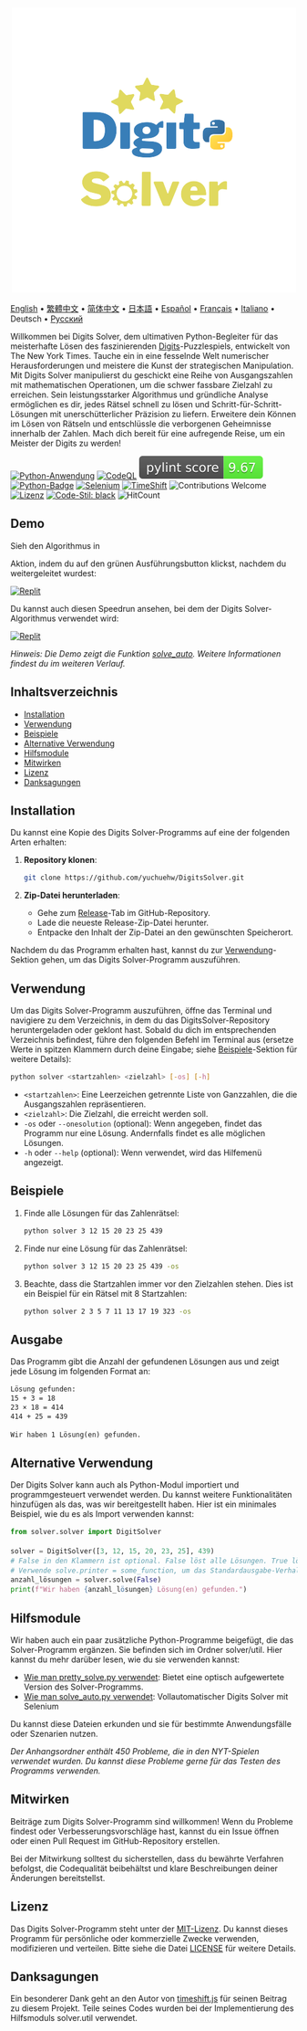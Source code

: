 <p align="center">
    <picture>
      <img 
        src="https://raw.githubusercontent.com/yuchuehw/DigitsSolver/main/new_logo.png" 
        alt="Digits Solver Icon"
        width="500"
       />
    </picture>
<p>


 [English](README.md)
 • [繁體中文](README_zh-TW.md)
 • [简体中文](README_zh-CN.md)
 • [日本語](README_ja.md)
 • [Español](README_es.md)
 • [Français](README_fr.md)
 • [Italiano](README_it.md)
 •  Deutsch
 • [Русский](README_ru.md)

Willkommen bei Digits Solver, dem ultimativen Python-Begleiter für das meisterhafte Lösen des faszinierenden [Digits](https://www.nytimes.com/games/digits)-Puzzlespiels, entwickelt von The New York Times. Tauche ein in eine fesselnde Welt numerischer Herausforderungen und meistere die Kunst der strategischen Manipulation. Mit Digits Solver manipulierst du geschickt eine Reihe von Ausgangszahlen mit mathematischen Operationen, um die schwer fassbare Zielzahl zu erreichen. Sein leistungsstarker Algorithmus und gründliche Analyse ermöglichen es dir, jedes Rätsel schnell zu lösen und Schritt-für-Schritt-Lösungen mit unerschütterlicher Präzision zu liefern. Erweitere dein Können im Lösen von Rätseln und entschlüssle die verborgenen Geheimnisse innerhalb der Zahlen. Mach dich bereit für eine aufregende Reise, um ein Meister der Digits zu werden!

[![Python-Anwendung](https://github.com/yuchuehw/DigitsSolver/actions/workflows/python-app.yml/badge.svg)](https://github.com/yuchuehw/DigitsSolver/actions/workflows/python-app.yml)
[![CodeQL](https://github.com/yuchuehw/DigitsSolver/actions/workflows/github-code-scanning/codeql/badge.svg)](https://github.com/yuchuehw/DigitsSolver/actions/workflows/github-code-scanning/codeql)
[![PyLint Score](https://raw.githubusercontent.com/yuchuehw/DigitsSolver/main/pylint_badge.svg)](pylint.out)
<br>
[![Python-Badge](https://img.shields.io/badge/Python-3776AB?style=flat&for-the-badge&logo=python&logoColor=white)](https://www.python.org/)
[![Selenium](https://img.shields.io/badge/Selenium-grey.svg?style=flat&logo=selenium)](https://www.selenium.dev/)
[![TimeShift](https://img.shields.io/badge/TimeShift.js-grey.svg?style=flat&logo=javascript)](https://github.com/plaa/TimeShift-js)
![Contributions Welcome](https://img.shields.io/badge/beiträge-willkommen-brightgreen.svg?style=flat&color=pink)
[![Lizenz](https://img.shields.io/badge/lizenz-MIT-yellow.svg)](LICENSE.md)
[![Code-Stil: black](https://img.shields.io/badge/code%20stil-black-000000.svg)](https://github.com/psf/black)
![HitCount](https://hits.dwyl.com/yuchuehw/DigitsSolver.svg?style=flat)

## Demo
Sieh den Algorithmus in

 Aktion, indem du auf den grünen Ausführungsbutton klickst, nachdem du weitergeleitet wurdest:

[![Replit](https://img.shields.io/badge/DEMO-REPL.IT-purple.svg?style=flat&logo=replit)](https://replit.com/@yuchuehw/DigitsSolver)

Du kannst auch diesen Speedrun ansehen, bei dem der Digits Solver-Algorithmus verwendet wird:

[![Replit](https://img.shields.io/badge/DEMO-YOUTUBE-purple.svg?style=flat&logo=youtube)](https://www.youtube.com/watch?v=se2OdZnEHHA)

*Hinweis: Die Demo zeigt die Funktion [solve_auto](solveAuto_de.md). Weitere Informationen findest du im weiteren Verlauf.*

## Inhaltsverzeichnis

- [Installation](#installation)
- [Verwendung](#verwendung)
- [Beispiele](#beispiele)
- [Alternative Verwendung](#alternative-verwendung)
- [Hilfsmodule](#hilfsmodule)
- [Mitwirken](#mitwirken)
- [Lizenz](#lizenz)
- [Danksagungen](#danksagungen)

## Installation

Du kannst eine Kopie des Digits Solver-Programms auf eine der folgenden Arten erhalten:

1. **Repository klonen**:
   ```bash
   git clone https://github.com/yuchuehw/DigitsSolver.git
   ```

2. **Zip-Datei herunterladen**:
   - Gehe zum [Release](https://github.com/yuchuehw/DigitsSolver/releases)-Tab im GitHub-Repository.
   - Lade die neueste Release-Zip-Datei herunter.
   - Entpacke den Inhalt der Zip-Datei an den gewünschten Speicherort.

Nachdem du das Programm erhalten hast, kannst du zur [Verwendung](#verwendung)-Sektion gehen, um das Digits Solver-Programm auszuführen.

## Verwendung

Um das Digits Solver-Programm auszuführen, öffne das Terminal und navigiere zu dem Verzeichnis, in dem du das DigitsSolver-Repository heruntergeladen oder geklont hast. Sobald du dich im entsprechenden Verzeichnis befindest, führe den folgenden Befehl im Terminal aus (ersetze Werte in spitzen Klammern durch deine Eingabe; siehe [Beispiele](#beispiele)-Sektion für weitere Details):

```bash
python solver <startzahlen> <zielzahl> [-os] [-h]
```

- `<startzahlen>`: Eine Leerzeichen getrennte Liste von Ganzzahlen, die die Ausgangszahlen repräsentieren.
- `<zielzahl>`: Die Zielzahl, die erreicht werden soll.
- `-os` oder `--onesolution` (optional): Wenn angegeben, findet das Programm nur eine Lösung. Andernfalls findet es alle möglichen Lösungen.
- `-h` oder `--help` (optional): Wenn verwendet, wird das Hilfemenü angezeigt.

## Beispiele

1. Finde alle Lösungen für das Zahlenrätsel:
   ```bash
   python solver 3 12 15 20 23 25 439
   ```

2. Finde nur eine Lösung für das Zahlenrätsel:
   ```bash
   python solver 3 12 15 20 23 25 439 -os
   ```


3. Beachte, dass die Startzahlen immer vor den Zielzahlen stehen. Dies ist ein Beispiel für ein Rätsel mit 8 Startzahlen:
   ```bash
   python solver 2 3 5 7 11 13 17 19 323 -os
   ```

## Ausgabe

Das Programm gibt die Anzahl der gefundenen Lösungen aus und zeigt jede Lösung im folgenden Format an:

```
Lösung gefunden:
15 + 3 = 18
23 × 18 = 414
414 + 25 = 439

Wir haben 1 Lösung(en) gefunden.
```

## Alternative Verwendung

Der Digits Solver kann auch als Python-Modul importiert und programmgesteuert verwendet werden. Du kannst weitere Funktionalitäten hinzufügen als das, was wir bereitgestellt haben. Hier ist ein minimales Beispiel, wie du es als Import verwenden kannst:

```python
from solver.solver import DigitSolver

solver = DigitSolver([3, 12, 15, 20, 23, 25], 439)
# False in den Klammern ist optional. False löst alle Lösungen. True löst eine Lösung.
# Verwende solve.printer = some_function, um das Standardausgabe-Verhalten zu überschreiben.
anzahl_lösungen = solver.solve(False)
print(f"Wir haben {anzahl_lösungen} Lösung(en) gefunden.")
```

## Hilfsmodule

Wir haben auch ein paar zusätzliche Python-Programme beigefügt, die das Solver-Programm ergänzen. Sie befinden sich im Ordner solver/util. Hier kannst du mehr darüber lesen, wie du sie verwenden kannst:

- [Wie man pretty_solve.py verwendet](prettySolve.md): Bietet eine optisch aufgewertete Version des Solver-Programms.
- [Wie man solve_auto.py verwendet](solveAuto_de.md): Vollautomatischer Digits Solver mit Selenium

Du kannst diese Dateien erkunden und sie für bestimmte Anwendungsfälle oder Szenarien nutzen.

*Der Anhangsordner enthält 450 Probleme, die in den NYT-Spielen verwendet wurden. Du kannst diese Probleme gerne für das Testen des Programms verwenden.*

## Mitwirken

Beiträge zum Digits Solver-Programm sind willkommen! Wenn du Probleme findest oder Verbesserungsvorschläge hast, kannst du ein Issue öffnen oder einen Pull Request im GitHub-Repository erstellen.

Bei der Mitwirkung solltest du sicherstellen, dass du bewährte Verfahren befolgst, die Codequalität beibehältst und klare Beschreibungen deiner Änderungen bereitstellst.

## Lizenz

Das Digits Solver-Programm steht unter der [MIT-Lizenz](https://choosealicense.com/licenses/mit/). Du kannst dieses Programm für persönliche oder kommerzielle Zwecke verwenden, modifizieren und verteilen. Bitte siehe die Datei [LICENSE](LICENSE.md) für weitere Details.

## Danksagungen

Ein besonderer Dank geht an den Autor von [timeshift.js](https://github.com/plaa/TimeShift-js) für seinen Beitrag zu diesem Projekt. Teile seines Codes wurden bei der Implementierung des Hilfsmoduls solver.util verwendet.
